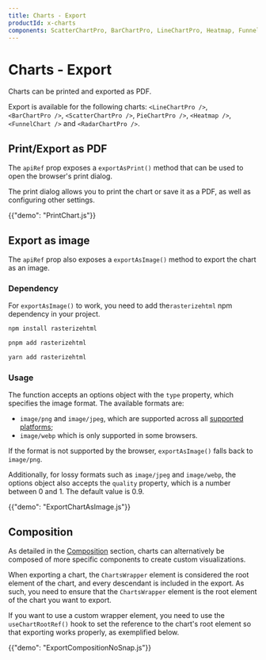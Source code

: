 ```yaml
---
title: Charts - Export
productId: x-charts
components: ScatterChartPro, BarChartPro, LineChartPro, Heatmap, FunnelChart, RadarChartPro
---
```


# Charts - Export [<span class="plan-pro"></span>](/x/introduction/licensing/#pro-plan 'Pro plan')

<p class="description">Charts can be printed and exported as PDF.</p>

Export is available for the following charts: `<LineChartPro />`, `<BarChartPro />`, `<ScatterChartPro />`, `PieChartPro />`, `<Heatmap />`, `<FunnelChart />` and `<RadarChartPro />`.

## Print/Export as PDF

The `apiRef` prop exposes a `exportAsPrint()` method that can be used to open the browser's print dialog.

The print dialog allows you to print the chart or save it as a PDF, as well as configuring other settings.

{{"demo": "PrintChart.js"}}

## Export as image

The `apiRef` prop also exposes a `exportAsImage()` method to export the chart as an image.

### Dependency

For `exportAsImage()` to work, you need to add the`rasterizehtml` npm dependency in your project.

<codeblock storageKey="package-manager">

```bash npm
npm install rasterizehtml
```

```bash pnpm
pnpm add rasterizehtml
```

```bash yarn
yarn add rasterizehtml
```

</codeblock>

### Usage

The function accepts an options object with the `type` property, which specifies the image format. The available formats are:

- `image/png` and `image/jpeg`, which are supported across all [supported platforms](/material-ui/getting-started/supported-platforms/);
- `image/webp` which is only supported in some browsers.

If the format is not supported by the browser, `exportAsImage()` falls back to `image/png`.

Additionally, for lossy formats such as `image/jpeg` and `image/webp`, the options object also accepts the `quality` property, which is a number between 0 and 1.
The default value is 0.9.

{{"demo": "ExportChartAsImage.js"}}

## Composition

As detailed in the [Composition](/x/react-charts/composition/) section, charts can alternatively be composed of more specific components to create custom visualizations.

When exporting a chart, the `ChartsWrapper` element is considered the root element of the chart, and every descendant is included in the export.
As such, you need to ensure that the `ChartsWrapper` element is the root element of the chart you want to export.

If you want to use a custom wrapper element, you need to use the `useChartRootRef()` hook to set the reference to the chart's root element so that exporting works properly, as exemplified below.

{{"demo": "ExportCompositionNoSnap.js"}}
